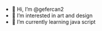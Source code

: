 - 👋 Hi, I’m @gefercan2
- 👀 I’m interested in art and design
- 🌱 I’m currently learning java script


<!---
gefercan2/gefercan2 is a ✨ special ✨ repository because its `README.md` (this file) appears on your GitHub profile.
You can click the Preview link to take a look at your changes.
--->
